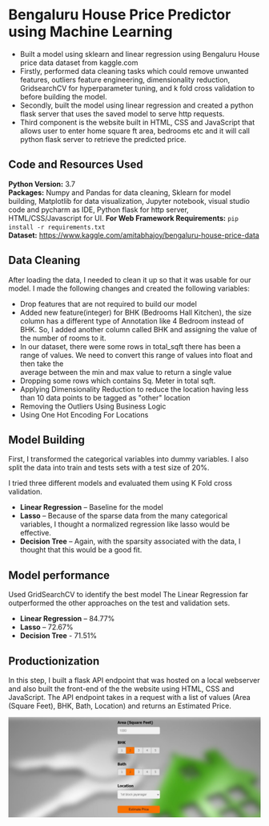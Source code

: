 # Bengaluru House Price Predictor using Machine Learning

* Built a model using sklearn and linear regression using Bengaluru House price data dataset from kaggle.com
* Firstly, performed data cleaning tasks which could remove unwanted features, outliers feature engineering, 
  dimensionality reduction, GridsearchCV for hyperparameter tuning, and k fold cross validation to before building the model. 
* Secondly, built the model using linear regression and created a python flask server that uses the saved model to serve http requests. 
* Third component is the website built in HTML, CSS and JavaScript that allows user to enter home square ft area, bedrooms etc and 
  it will call python flask server to retrieve the predicted price.
  

## Code and Resources Used 

**Python Version:** 3.7  
**Packages:** Numpy and Pandas for data cleaning, Sklearn for model building, 
              Matplotlib for data visualization, Jupyter notebook, visual studio code and pycharm as IDE,
              Python flask for http server, HTML/CSS/Javascript for UI. 
**For Web Framework Requirements:**  ```pip install -r requirements.txt```  
**Dataset:** https://www.kaggle.com/amitabhajoy/bengaluru-house-price-data


## Data Cleaning

After loading the data, I needed to clean it up so that it was usable for our model. I made the following changes and created the following variables:

*	Drop features that are not required to build our model 
*	Added new feature(integer) for BHK (Bedrooms Hall Kitchen), the size column has a different type of Annotation like 4 Bedroom instead of BHK. 
  So, I added another column called BHK and assigning the value of the number of rooms to it.
*	In our dataset, there were some rows in total_sqft there has been a range of values. We need to convert this range of values into float and then take the     
  average between the min and max value to return a single value
*	Dropping some rows which contains Sq. Meter in total sqft.
*	Applying Dimensionality Reduction to reduce the location having less than 10 data points to be tagged as "other" location
*	Removing the Outliers Using Business Logic
*	Using One Hot Encoding For Locations

## Model Building 

First, I transformed the categorical variables into dummy variables. I also split the data into train and tests sets with a test size of 20%.   

I tried three different models and evaluated them using K Fold cross validation. 

*	**Linear Regression** – Baseline for the model
*	**Lasso** – Because of the sparse data from the many categorical variables, I thought a normalized regression like lasso would be effective.
*	**Decision Tree** – Again, with the sparsity associated with the data, I thought that this would be a good fit. 

## Model performance
Used GridSearchCV to identify the best model
The Linear Regression far outperformed the other approaches on the test and validation sets. 
*	**Linear Regression** – 84.77%
*	**Lasso** – 72.67%
*	**Decision Tree** - 71.51%

## Productionization 
In this step, I built a flask API endpoint that was hosted on a local webserver and also built the front-end of the the website using HTML, CSS and JavaScript. The API endpoint takes in a request with a list of values (Area (Square Feet), BHK, Bath, Location) and returns an Estimated Price. 


![alt text](https://github.com/RathanRaju/House_Price_Predictor/blob/master/Home_page.JPG "Client Side")
